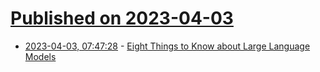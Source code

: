 # [Published on 2023-04-03](index.md)

* [2023-04-03, 07:47:28](https://lobste.rs/s/zopues/eight_things_know_about_large_language) - [Eight Things to Know about Large Language Models](https://cims.nyu.edu/~sbowman/eightthings.pdf)
